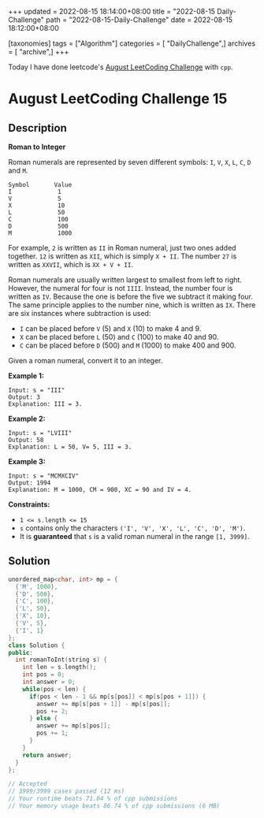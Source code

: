+++
updated = 2022-08-15 18:14:00+08:00
title = "2022-08-15 Daily-Challenge"
path = "2022-08-15-Daily-Challenge"
date = 2022-08-15 18:12:00+08:00

[taxonomies]
tags = ["Algorithm"]
categories = [ "DailyChallenge",]
archives = [ "archive",]
+++

Today I have done leetcode's [August LeetCoding Challenge](https://leetcode.com/problems/roman-to-integer/) with `cpp`.

<!-- more -->

# August LeetCoding Challenge 15

## Description

**Roman to Integer**

Roman numerals are represented by seven different symbols: `I`, `V`, `X`, `L`, `C`, `D` and `M`.

```
Symbol       Value
I             1
V             5
X             10
L             50
C             100
D             500
M             1000
```

For example, `2` is written as `II` in Roman numeral, just two ones added together. `12` is written as `XII`, which is simply `X + II`. The number `27` is written as `XXVII`, which is `XX + V + II`.

Roman numerals are usually written largest to smallest from left to right. However, the numeral for four is not `IIII`. Instead, the number four is written as `IV`. Because the one is before the five we subtract it making four. The same principle applies to the number nine, which is written as `IX`. There are six instances where subtraction is used:

- `I` can be placed before `V` (5) and `X` (10) to make 4 and 9. 
- `X` can be placed before `L` (50) and `C` (100) to make 40 and 90. 
- `C` can be placed before `D` (500) and `M` (1000) to make 400 and 900.

Given a roman numeral, convert it to an integer.

 

**Example 1:**

```
Input: s = "III"
Output: 3
Explanation: III = 3.
```

**Example 2:**

```
Input: s = "LVIII"
Output: 58
Explanation: L = 50, V= 5, III = 3.
```

**Example 3:**

```
Input: s = "MCMXCIV"
Output: 1994
Explanation: M = 1000, CM = 900, XC = 90 and IV = 4.
```

 

**Constraints:**

- `1 <= s.length <= 15`
- `s` contains only the characters `('I', 'V', 'X', 'L', 'C', 'D', 'M')`.
- It is **guaranteed** that `s` is a valid roman numeral in the range `[1, 3999]`.  

## Solution

``` cpp
unordered_map<char, int> mp = {
  {'M', 1000},
  {'D', 500},
  {'C', 100},
  {'L', 50},
  {'X', 10},
  {'V', 5},
  {'I', 1}
};
class Solution {
public:
  int romanToInt(string s) {
    int len = s.length();
    int pos = 0;
    int answer = 0;
    while(pos < len) {
      if(pos < len - 1 && mp[s[pos]] < mp[s[pos + 1]]) {
        answer += mp[s[pos + 1]] - mp[s[pos]];
        pos += 2;
      } else {
        answer += mp[s[pos]];
        pos += 1;
      }
    }
    return answer;
  }
};

// Accepted
// 3999/3999 cases passed (12 ms)
// Your runtime beats 71.04 % of cpp submissions
// Your memory usage beats 86.74 % of cpp submissions (6 MB)
```
